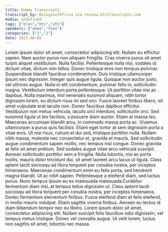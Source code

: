 ```yaml
---
title: Dummy Transcript2
transcript_by: BalogunofAfrica via review.btctranscripts.com
media: undefined
tags: ["elon","btc","eth"]
speakers: ["emma","theo"]
categories: ["1","2"]
date: 2023-06-05
---
```


Lorem ipsum dolor sit amet, consectetur adipiscing elit. Nullam eu efficitur sapien. Nam auctor purus non aliquam fringilla. Cras viverra purus sit amet turpis aliquet vestibulum. Nulla facilisi. Pellentesque nulla nisi, sodales id dictum vitae, dictum non tellus. Donec tristique eros non tempus pulvinar. Suspendisse blandit faucibus condimentum. Duis tristique ullamcorper ipsum nec dignissim. Integer quis augue ligula. 
Quisque non auctor justo, vel ultrices augue. Nulla in elit condimentum, pulvinar felis in, sollicitudin magna. Vestibulum interdum porta pellentesque. Ut porttitor vitae nisi ac dapibus. Nulla maximus, nisl venenatis euismod aliquam, nibh tortor dignissim lorem, eu dictum risus mi sed orci. Fusce laoreet finibus libero, sit amet vulputate erat iaculis non. Donec faucibus dapibus efficitur.
Vestibulum non metus vehicula, iaculis orci interdum, sollicitudin orci. Sed euismod ligula ut leo facilisis, a posuere diam auctor. Etiam at massa leo. Maecenas accumsan blandit arcu, in commodo massa porta ac. Vivamus ullamcorper a purus quis facilisis. Etiam eget tortor at sem dignissim porta a vitae eros. Ut nisi risus, rutrum et dui sed, tristique porttitor nulla. Nullam nibh massa, molestie nec consectetur et, gravida et mauris. Sed sollicitudin augue condimentum sapien mollis, nec tempus nisl congue.
Donec gravida at felis sit amet pretium. Sed sodales augue vitae arcu vehicula suscipit. Aenean sollicitudin porttitor sem a fringilla. Nulla lobortis, nisi ac porta mollis, mauris dolor tincidunt dui, sit amet laoreet arcu lacus ut ligula. Class aptent taciti sociosqu ad litora torquent per conubia nostra, per inceptos himenaeos. Maecenas condimentum enim eu felis porta, sed hendrerit magna blandit. Ut ac nibh sapien. Pellentesque a eleifend diam, sed luctus purus. Nunc tempus ipsum eu ex malesuada malesuada.Curabitur fermentum diam nisl, at tempus tellus dignissim ut. Class aptent taciti sociosqu ad litora torquent per conubia nostra, per inceptos himenaeos. Donec fermentum elementum finibus. Fusce eleifend diam et felis eleifend, in mollis mauris volutpat. Etiam sagittis viverra finibus. Aenean eu lectus id diam bibendum tempor nec eu libero. Lorem ipsum dolor sit amet, consectetur adipiscing elit. Nullam suscipit felis faucibus odio dignissim, vel tempus metus tristique. Donec vel convallis augue. Ut velit lorem, luctus non sagittis sit amet, lobortis nec massa.
